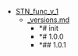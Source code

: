 - <a href = "E:\Node_projects\Node_Way\Jobs\FuncStandarts\STN_func_v_1\cat.STN_func_v_1\dir.STN_func_v_1.md">STN_func_v_1</a>
    - <a href = "E:\Node_projects\Node_Way\Jobs\FuncStandarts\STN_func_v_1\_versions.md">_versions.md</a>
        - *# init 
        - *# 1.0.0
        - *## 1.0.1
